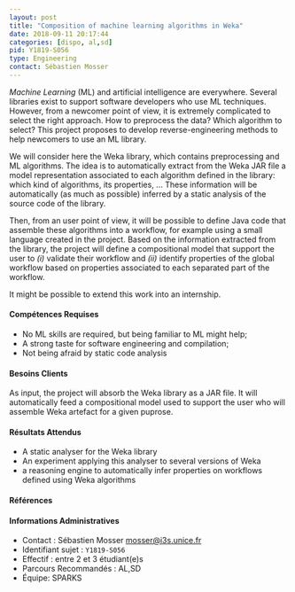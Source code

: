 ```yaml
---
layout: post
title: "Composition of machine learning algorithms in Weka"
date: 2018-09-11 20:17:44
categories: [dispo, al,sd]
pid: Y1819-S056
type: Engineering
contact: Sébastien Mosser
---
```

       
_Machine Learning_ (ML) and artificial intelligence are everywhere.  Several libraries exist to support software developers who use ML techniques. However, from a newcomer point of view, it is extremely complicated to select the right approach. How to preprocess the data? Which algorithm to select? This project proposes to develop reverse-engineering methods to help newcomers to use an ML library. 

We will consider here the Weka library, which contains preprocessing and ML algorithms. The idea is to automatically extract from the Weka JAR file a model representation associated to each algorithm defined in the library: which kind of algorithms, its properties, ... These information will be automatically (as much as possible) inferred by a static analysis of the source code of the library. 

Then, from an user point of view, it will be possible to define Java code that assemble these algorithms into a workflow, for example using a small language created in the project. Based on the information extracted from the library, the project will define a compositional model that support the user to _(i)_ validate their workflow and _(ii)_ identify properties of the global workflow based on properties associated to each separated part of the workflow.

It might be possible to extend this work into an internship.

#### Compétences Requises
  - No ML skills are required, but being familiar to ML might help;
  - A strong taste for software engineering and compilation;
  - Not being afraid by static code analysis



     

#### Besoins Clients
As input, the project will absorb the Weka library as a JAR file. It will automatically feed a compositional model used to support the user who will assemble Weka artefact for a given puprose.

#### Résultats Attendus
  - A static analyser for the Weka library
  - An experiment applying this analyser to several versions of Weka
  - a reasoning engine to automatically infer properties on workflows defined using Weka algorithms

#### Références



#### Informations Administratives
  * Contact : Sébastien Mosser <mosser@i3s.unice.fr>
  * Identifiant sujet : `Y1819-S056`
  * Effectif : entre 2 et 3 étudiant(e)s
  * Parcours Recommandés : AL,SD
  * Équipe: SPARKS

     